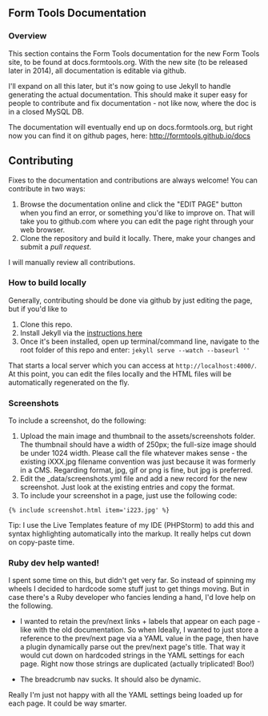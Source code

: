 ## Form Tools Documentation

### Overview

This section contains the Form Tools documentation for the new Form Tools site, to be found at docs.formtools.org. With
the new site (to be released later in 2014), all documentation is editable via github.

I'll expand on all this later, but it's now going to use Jekyll to handle generating the actual documentation. This should
make it super easy for people to contribute and fix documentation - not like now, where the doc is in a closed MySQL DB.

The documentation will eventually end up on docs.formtools.org, but right now you can find it on github pages, here:
http://formtools.github.io/docs


## Contributing

Fixes to the documentation and contributions are always welcome! You can contribute in two ways:
1. Browse the documentation online and click the "EDIT PAGE" button when you find an error, or something you'd like to
improve on. That will take you to github.com where you can edit the page right through your web browser.
2. Clone the repository and build it locally. There, make your changes and submit a *pull request*.

I will manually review all contributions.

### How to build locally

Generally, contributing should be done via github by just editing the page, but if you'd like to 

1. Clone this repo.
2. Install Jekyll via the [instructions here](http://jekyllrb.com/docs/installation/)
3. Once it's been installed, open up terminal/command line, navigate to the root folder of this repo and enter:
`jekyll serve --watch --baseurl ''`

That starts a local server which you can access at `http://localhost:4000/`. At this point, you can edit the files
locally and the HTML files will be automatically regenerated on the fly.


### Screenshots

To include a screenshot, do the following:

1. Upload the main image and thumbnail to the assets/screenshots folder. The thumbnail should have a width of 250px; the full-size
image should be under 1024 width. Please call the file whatever makes sense - the existing iXXX.jpg filename convention was just
because it was formerly in a CMS. Regarding format, jpg, gif or png is fine, but jpg is preferred.
2. Edit the _data/screenshots.yml file and add a new record for the new screenshot. Just look at the existing entries and
copy the format.
3. To include your screenshot in a page, just use the following code:
```
{% include screenshot.html item='i223.jpg' %}
```

Tip: I use the Live Templates feature of my IDE (PHPStorm) to add this and syntax highlighting automatically into the
markup. It really helps cut down on copy-paste time.


### Ruby dev help wanted!

I spent some time on this, but didn't get very far. So instead of spinning my wheels I decided to hardcode some stuff
just to get things moving. But in case there's a Ruby developer who fancies lending a hand, I'd love help on the following.

- I wanted to retain the prev/next links + labels that appear on each page - like with the old documentation. So when
Ideally, I wanted to just store a reference to the prev/next page via a YAML value in the page, then have a plugin
dynamically parse out the prev/next page's title. That way it would cut down on hardcoded strings in the
YAML settings for each page. Right now those strings are duplicated (actually triplicated! Boo!)

- The breadcrumb nav sucks. It should also be dynamic.

Really I'm just not happy with all the YAML settings being loaded up for each page. It could be way smarter.
